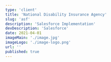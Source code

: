 ```yaml
---
type: 'client'
title: 'National Disability Insurance Agency'
slug: 'asf'
description: 'Salesforce Implementation'
devDescription: 'Salesforce'
date: 2021-04-01
imageMain: './image.jpg'
imageLogo: './image-logo.png'
url: ''
published: true
---
```

